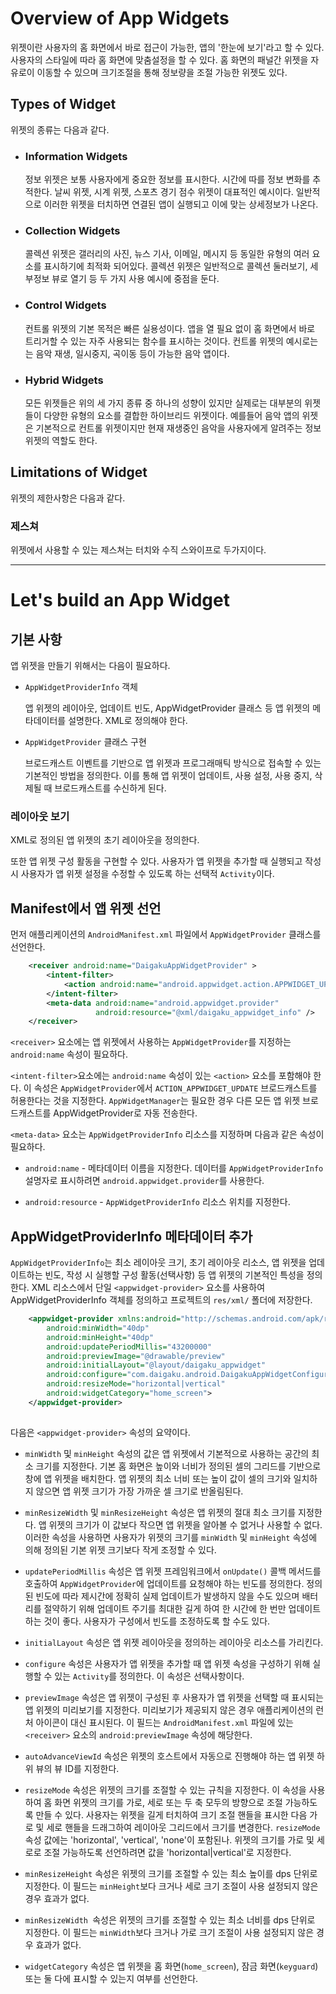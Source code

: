 # **Overview of App Widgets**

위젯이란 사용자의 홈 화면에서 바로 접근이 가능한, 앱의 '한눈에 보기'라고 할 수 있다. 사용자의 스타일에 따라 홈 화면에 맞춤설정을 할 수 있다. 홈 화면의 패널간 위젯을 자유로이 이동할 수 있으며 크기조절을 통해 정보량을 조절 가능한 위젯도 있다.



## Types of Widget

위젯의 종류는 다음과 같다.

- ### Information Widgets

  정보 위젯은 보통 사용자에게 중요한 정보를 표시한다. 시간에 따를 정보 변화를 추적한다. 날씨 위젯, 시계 위젯, 스포츠 경기 점수 위젯이 대표적인 예시이다. 일반적으로 이러한 위젯을 터치하면 연결된 앱이 실행되고 이에 맞는 상세정보가 나온다.

  

- ### Collection Widgets

  콜렉션 위젯은 갤러리의 사진, 뉴스 기사, 이메일, 메시지 등 동일한 유형의 여러 요소를 표시하기에 최적화 되어있다. 콜렉션 위젯은 일반적으로 콜렉션 둘러보기, 세부정보 뷰로 열기 등 두 가지 사용 예시에 중점을 둔다.

  

- ### Control Widgets

  컨트롤 위젯의 기본 목적은 빠른 실용성이다. 앱을 열 필요 없이 홈 화면에서 바로 트리거할 수 있는 자주 사용되는 함수를 표시하는 것이다. 컨트롤 위젯의 예시로는는 음악 재생, 일시중지, 곡이동 등이 가능한 음악 앱이다.

  

- ### Hybrid Widgets

  모든 위젯들은 위의 세 가지 종류 중 하나의 성향이 있지만 실제로는 대부분의 위젯들이 다양한 유형의 요소를 결합한 하이브리드 위젯이다. 예를들어 음악 앱의 위젯은 기본적으로 컨트롤 위젯이지만 현재 재생중인 음악을 사용자에게 알려주는 정보 위젯의 역할도 한다.



## Limitations of Widget

위젯의 제한사항은 다음과 같다.

### 제스쳐

위젯에서 사용할 수 있는 제스쳐는 터치와 수직 스와이프로 두가지이다.



------

# **Let's build an App Widget**



## 기본 사항

앱 위젯을 만들기 위해서는 다음이 필요하다.

- `AppWidgetProviderInfo` 객체

  앱 위젯의 레이아웃, 업데이트 빈도, AppWidgetProvider 클래스 등 앱 위젯의 메타데이터를 설명한다. XML로 정의해야 한다.

- `AppWidgetProvider` 클래스 구현

  브로드캐스트 이벤트를 기반으로 앱 위젯과 프로그래매틱 방식으로 접속할 수 있는 기본적인 방법을 정의한다. 이를 통해 앱 위젯이 업데이트, 사용 설정, 사용 중지, 삭제될 때 브로드캐스트를 수신하게 된다.

  
### 레이아웃 보기

XML로 정의된 앱 위젯의 초기 레이아웃을 정의한다.

또한 앱 위젯 구성 활동을 구현할 수 있다. 사용자가 앱 위젯을 추가할 때 실행되고 작성 시 사용자가 앱 위젯 설정을 수정할 수 있도록 하는 선택적 `Activity`이다.



## Manifest에서 앱 위젯 선언

먼저 애플리케이션의 `AndroidManifest.xml` 파일에서 `AppWidgetProvider` 클래스를 선언한다.

```xml
    <receiver android:name="DaigakuAppWidgetProvider" >
        <intent-filter>
            <action android:name="android.appwidget.action.APPWIDGET_UPDATE" />
        </intent-filter>
        <meta-data android:name="android.appwidget.provider"
                   android:resource="@xml/daigaku_appwidget_info" />
    </receiver>
```

`<receiver>` 요소에는 앱 위젯에서 사용하는 `AppWidgetProvider`를 지정하는 `android:name` 속성이 필요하다.

`<intent-filter>`요소에는 `android:name` 속성이 있는 `<action>` 요소를 포함해야 한다. 이 속성은 `AppWidgetProvider`에서 `ACTION_APPWIDGET_UPDATE` 브로드캐스트를 허용한다는 것을 지정한다.  `AppWidgetManager`는 필요한 경우 다른 모든 앱 위젯 브로드캐스트를 AppWidgetProvider로 자동 전송한다.

`<meta-data>` 요소는 `AppWidgetProviderInfo` 리소스를 지정하며 다음과 같은 속성이 필요하다.

- `android:name` - 메타데이터 이름을 지정한다. 데이터를 `AppWidgetProviderInfo` 설명자로 표시하려면 `android.appwidget.provider`를 사용한다.

- `android:resource` - `AppWidgetProviderInfo` 리소스 위치를 지정한다.

  

## AppWidgetProviderInfo 메타데이터 추가

`AppWidgetProviderInfo`는 최소 레이아웃 크기, 초기 레이아웃 리소스, 앱 위젯을 업데이트하는 빈도, 작성 시 실행할 구성 활동(선택사항) 등 앱 위젯의 기본적인 특성을 정의한다. XML 리소스에서 단일 `<appwidget-provider>` 요소를 사용하여 AppWidgetProviderInfo 객체를 정의하고 프로젝트의 `res/xml/` 폴더에 저장한다.

```xml
    <appwidget-provider xmlns:android="http://schemas.android.com/apk/res/android"
        android:minWidth="40dp"
        android:minHeight="40dp"
        android:updatePeriodMillis="43200000"
        android:previewImage="@drawable/preview"
        android:initialLayout="@layout/daigaku_appwidget"
        android:configure="com.daigaku.android.DaigakuAppWidgetConfigure"
        android:resizeMode="horizontal|vertical"
        android:widgetCategory="home_screen">
    </appwidget-provider>
    
```

다음은 `<appwidget-provider>` 속성의 요약이다.

- `minWidth` 및 `minHeight` 속성의 값은 앱 위젯에서 기본적으로 사용하는 공간의 최소 크기를 지정한다. 기본 홈 화면은 높이와 너비가 정의된 셀의 그리드를 기반으로 창에 앱 위젯을 배치한다. 앱 위젯의 최소 너비 또는 높이 값이 셀의 크기와 일치하지 않으면 앱 위젯 크기가 가장 가까운 셀 크기로 반올림된다.

- `minResizeWidth` 및 `minResizeHeight` 속성은 앱 위젯의 절대 최소 크기를 지정한다. 앱 위젯의 크기가 이 값보다 작으면 앱 위젯을 알아볼 수 없거나 사용할 수 없다. 이러한 속성을 사용하면 사용자가 위젯의 크기를 `minWidth` 및 `minHeight` 속성에 의해 정의된 기본 위젯 크기보다 작게 조정할 수 있다.

- `updatePeriodMillis` 속성은 앱 위젯 프레임워크에서 `onUpdate()` 콜백 메서드를 호출하여 `AppWidgetProvider`에 업데이트를 요청해야 하는 빈도를 정의한다. 정의된 빈도에 따라 제시간에 정확히 실제 업데이트가 발생하지 않을 수도 있으며 배터리를 절약하기 위해 업데이트 주기를 최대한 길게 하여 한 시간에 한 번만 업데이트하는 것이 좋다. 사용자가 구성에서 빈도를 조정하도록 할 수도 있다.

- `initialLayout` 속성은 앱 위젯 레이아웃을 정의하는 레이아웃 리소스를 가리킨다.
- `configure` 속성은 사용자가 앱 위젯을 추가할 때 앱 위젯 속성을 구성하기 위해 실행할 수 있는 `Activity`를 정의한다. 이 속성은 선택사항이다.
- `previewImage` 속성은 앱 위젯이 구성된 후 사용자가 앱 위젯을 선택할 때 표시되는 앱 위젯의 미리보기를 지정한다. 미리보기가 제공되지 않은 경우 애플리케이션의 런처 아이콘이 대신 표시된다. 이 필드는 `AndroidManifest.xml` 파일에 있는 `<receiver>` 요소의 `android:previewImage` 속성에 해당한다.
- `autoAdvanceViewId` 속성은 위젯의 호스트에서 자동으로 진행해야 하는 앱 위젯 하위 뷰의 뷰 ID를 지정한다.
- `resizeMode` 속성은 위젯의 크기를 조절할 수 있는 규칙을 지정한다. 이 속성을 사용하여 홈 화면 위젯의 크기를 가로, 세로 또는 두 축 모두의 방향으로 조절 가능하도록 만들 수 있다. 사용자는 위젯을 길게 터치하여 크기 조절 핸들을 표시한 다음 가로 및 세로 핸들을 드래그하여 레이아웃 그리드에서 크기를 변경한다. `resizeMode` 속성 값에는 'horizontal', 'vertical', 'none'이 포함된나. 위젯의 크기를 가로 및 세로로 조절 가능하도록 선언하려면 값을 'horizontal|vertical'로 지정한다.
- `minResizeHeight` 속성은 위젯의 크기를 조절할 수 있는 최소 높이를 dps 단위로 지정한다. 이 필드는 `minHeight`보다 크거나 세로 크기 조절이 사용 설정되지 않은 경우 효과가 없다.
- `minResizeWidth `속성은 위젯의 크기를 조절할 수 있는 최소 너비를 dps 단위로 지정한다. 이 필드는 `minWidth`보다 크거나 가로 크기 조절이 사용 설정되지 않은 경우 효과가 없다.
- `widgetCategory` 속성은 앱 위젯을 홈 화면(`home_screen`), 잠금 화면(`keyguard`) 또는 둘 다에 표시할 수 있는지 여부를 선언한다.
